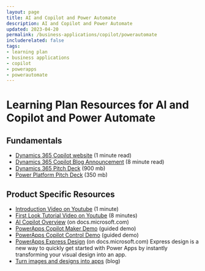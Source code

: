 ```yaml
---
layout: page
title: AI and Copilot and Power Automate
description: AI and Copilot and Power Automate
updated: 2023-04-20
permalink: /business-applications/copilot/powerautomate
includerelated: false
tags:
- learning plan
- business applications
- copilot
- powerapps
- powerautomate
---
```


# Learning Plan Resources for AI and Copilot and Power Automate

## **Fundamentals** 

* <a href="https://www.microsoft.com/en-us/ai/dynamics-365-ai" target="_blank">Dynamics 365 Copilot website<a/> (1 minute read)
* <a href="https://cloudblogs.microsoft.com/dynamics365/bdm/2023/03/06/introducing-microsoft-dynamics-365-copilot-bringing-next-generation-ai-to-every-line-of-business" target="_blank">Dynamics 365 Copilot Blog Announcement<a/> (8 minute read)
* <a href="https://transform.microsoft.com/download?assetname=assets/Business%20Applications%20AI%20Seller%20Pitch%20Deck.pptx&download=1/" target="_blank">Dynamics 365 Pitch Deck<a/> (900 mb)
* <a href="https://transform.microsoft.com/modernwork/download?assetname=assets%2FLow%20Code%20%2B%20AI%20Pitch%20Deck.pptx&download=1" target="_blank">Power Platform Pitch Deck<a/> (350 mb)

## **Product Specific Resources** 

* <a href="https://www.youtube.com/watch?v=TOsRhrSXohY" target="_blank">Introduction Video on Youtube<a/><a/> (1 minute)
* <a href="https://www.youtube.com/watch?v=nwr6I_Mxrns" target="_blank">First Look Tutorial Video on Youtube<a/> (8 minutes)
* <a href="https://learn.microsoft.com/en-us/power-apps/maker/canvas-apps/ai-overview" target="_blank">AI Copilot Overview<a/> (on docs.microsoft.com)
* <a href="https://demobuilderwebcpptxz.blob.core.windows.net/power-apps-maker-copilot/startdemo.html" target="_blank"> PowerApps Copilot Maker Demo<a/> (guided demo)
* <a href="https://demobuilderwebcpptxz.blob.core.windows.net/power-apps-copilot-control-demo/startdemo.html" target="_blank"> PowerApps Copilot Control Demo<a/>  (guided demo)
* <a href="https://learn.microsoft.com/en-us/power-apps/maker/canvas-apps/express-design" target="_blank">PowerApps Express Design<a/> (on docs.microsoft.com) Express design is a new way to quickly get started with Power Apps by instantly transforming your visual design into an app.
* <a href="https://powerapps.microsoft.com/en-us/blog/new-express-design-in-power-apps-converts-images-and-designs-to-apps-in-seconds" target="_blank">Turn images and designs into apps<a/> (blog)

